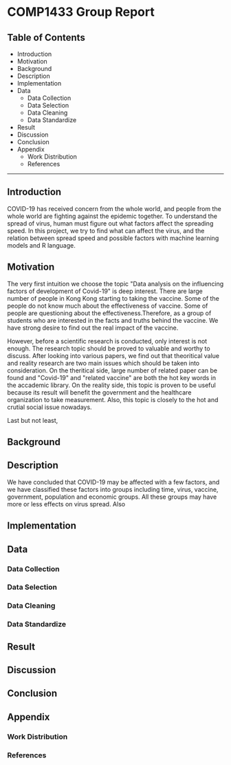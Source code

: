# COMP1433 Group Report
## Table of Contents
- Introduction
- Motivation
- Background
- Description
- Implementation
- Data
    - Data Collection
    - Data Selection
    - Data Cleaning
    - Data Standardize
- Result
- Discussion
- Conclusion
- Appendix
    - Work Distribution
    - References

---

## Introduction
COVID-19 has received concern from the whole world, and people from the whole world are fighting against the epidemic together. To understand the spread of virus, human must figure out what factors affect the spreading speed. In this project, we try to find what can affect the virus, and the relation between spread speed and possible factors with machine learning models and R language.
## Motivation
The very first intuition we choose the topic "Data analysis on the influencing factors of development of Covid-19" is deep interest. There are large number of people in Kong Kong starting to taking the vaccine. Some of the people do not know much about the effectiveness of vaccine. Some of people are questioning about the effectiveness.Therefore, as a group of students who are interested in the facts and truths behind the vaccine. We have strong desire to find out the real impact of the vaccine.

However, before a scientific research is conducted, only interest is not enough. The research topic should be proved to valuable and worthy to discuss. After looking into various papers, we find out that theoritical value and reality research are two main issues which should be taken into consideration. On the theritical side, large number of related paper can be found and "Covid-19" and "related vaccine" are both the hot key words in the accademic library. On the reality side, this topic is proven to be useful because its result will benefit the government and the healthcare organization to take measurement. Also, this topic is closely to the hot and crutial social issue nowadays. 

Last but not least, 
## Background
## Description
We have concluded that COVID-19 may be affected with a few factors, and we have classified these factors into groups including time, virus, vaccine, government, population and economic groups. All these groups may have more or less effects on virus spread. Also
## Implementation
## Data
### Data Collection
### Data Selection
### Data Cleaning
### Data Standardize
## Result
## Discussion
## Conclusion
## Appendix
### Work Distribution
### References
